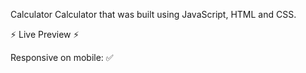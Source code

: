 Calculator
Calculator that was built using JavaScript, HTML and CSS.

⚡ Live Preview ⚡

Responsive on mobile: ✅
